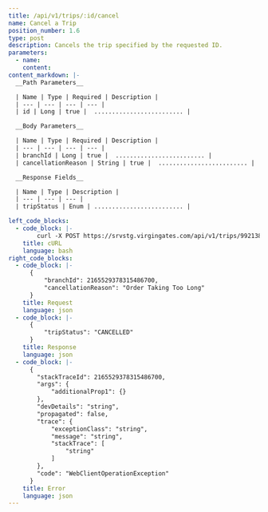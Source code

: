 ```yaml
---
title: /api/v1/trips/:id/cancel
name: Cancel a Trip
position_number: 1.6
type: post
description: Cancels the trip specified by the requested ID.
parameters:
  - name: 
    content:
content_markdown: |-
  __Path Parameters__

  | Name | Type | Required | Description |
  | --- | --- | --- | --- |
  | id | Long | true |  ......................... |

  __Body Parameters__

  | Name | Type | Required | Description |
  | --- | --- | --- | --- |
  | branchId | Long | true |  ......................... |
  | cancellationReason | String | true |  ......................... |

  __Response Fields__

  | Name | Type | Description |
  | --- | --- | --- | 
  | tripStatus | Enum | ......................... |

left_code_blocks:
  - code_block: |- 
        curl -X POST https://srvstg.virgingates.com/api/v1/trips/9921381276774878/cancel -H "Authorization: Bearer $ACCESS_TOKEN" -H "Content-type: application/json" -d '{"branchId": 2165529378315486700, "cancellationReason": "Order Taking Too Long"}'
    title: cURL
    language: bash
right_code_blocks:
  - code_block: |-
      {
          "branchId": 2165529378315486700,
          "cancellationReason": "Order Taking Too Long"
      }
    title: Request
    language: json
  - code_block: |-
      {
          "tripStatus": "CANCELLED"
      }
    title: Response
    language: json
  - code_block: |-
      {
        "stackTraceId": 2165529378315486700,
        "args": {
            "additionalProp1": {}
        },
        "devDetails": "string",
        "propagated": false,
        "trace": {
            "exceptionClass": "string",
            "message": "string",
            "stackTrace": [
                "string"
            ]
        },
        "code": "WebClientOperationException"
      }
    title: Error
    language: json
---
```



